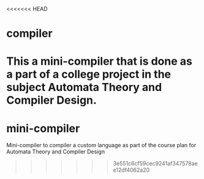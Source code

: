 <<<<<<< HEAD
# compiler
This a mini-compiler that is done as a part of a college project in the subject Automata Theory and Compiler Design.
=======
# mini-compiler
Mini-compiler to compiler a custom language as part of the course plan for Automata Theory and Compiler Design
>>>>>>> 3e551c6cf59cec9241af347578aee12df4062a20
